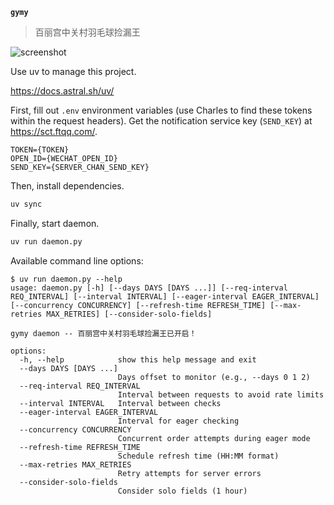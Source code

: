 **`gymy`**

> 百丽宫中关村羽毛球捡漏王

![screenshot](https://github.com/user-attachments/assets/d4b627e9-4c28-45cd-9fe2-eaa275ceab56)

Use uv to manage this project.

<https://docs.astral.sh/uv/>

First, fill out `.env` environment variables (use Charles to find these tokens within the request headers). Get the notification service key (`SEND_KEY`) at <https://sct.ftqq.com/>.

```env
TOKEN={TOKEN}
OPEN_ID={WECHAT_OPEN_ID}
SEND_KEY={SERVER_CHAN_SEND_KEY}
```

Then, install dependencies.

```bash
uv sync
```

Finally, start daemon.

```bash
uv run daemon.py
```

Available command line options:

```console
$ uv run daemon.py --help
usage: daemon.py [-h] [--days DAYS [DAYS ...]] [--req-interval REQ_INTERVAL] [--interval INTERVAL] [--eager-interval EAGER_INTERVAL] [--concurrency CONCURRENCY] [--refresh-time REFRESH_TIME] [--max-retries MAX_RETRIES] [--consider-solo-fields]

gymy daemon -- 百丽宫中关村羽毛球捡漏王已开启！

options:
  -h, --help            show this help message and exit
  --days DAYS [DAYS ...]
                        Days offset to monitor (e.g., --days 0 1 2)
  --req-interval REQ_INTERVAL
                        Interval between requests to avoid rate limits
  --interval INTERVAL   Interval between checks
  --eager-interval EAGER_INTERVAL
                        Interval for eager checking
  --concurrency CONCURRENCY
                        Concurrent order attempts during eager mode
  --refresh-time REFRESH_TIME
                        Schedule refresh time (HH:MM format)
  --max-retries MAX_RETRIES
                        Retry attempts for server errors
  --consider-solo-fields
                        Consider solo fields (1 hour)
```
